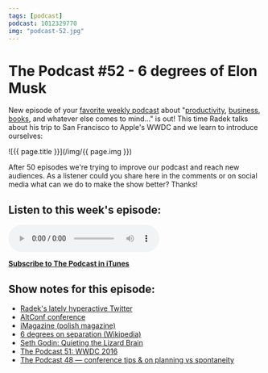 ```yaml
---
tags: [podcast]
podcast: 1012329770
img: "podcast-52.jpg"
---
```


# The Podcast #52 - 6 degrees of Elon Musk

New episode of your [favorite weekly podcast][p] about "[productivity](/productivity), [business](/business), [books](/books), and whatever else comes to mind..." is out! This time Radek talks about his trip to San Francisco to Apple's WWDC and we learn to introduce ourselves:

<!--More-->

![{{ page.title }}](/img/{{ page.img }})

After 50 episodes we're trying to improve our podcast and reach new audiences. As a listener could you share here in the comments or on social media what can we do to make the show better? Thanks!

## Listen to this week's episode:

<audio controls>
<source src="https://files.nozbe.com/podcast/052.mp3" type="audio/mpeg">
</audio>

**[Subscribe to The Podcast in iTunes][i]**

## Show notes for this episode:

  * [Radek's lately hyperactive Twitter](https://twitter.com/radexp)
  * [AltConf conference](http://altconf.com/)
  * [iMagazine (polish magazine)](https://imagazine.pl/)
  * [6 degrees on separation (Wikipedia)](https://en.wikipedia.org/wiki/Six_degrees_of_separation)
  * [Seth Godin: Quieting the Lizard Brain](https://www.youtube.com/watch?v=qtZfTpV4KPE)
  * [The Podcast 51: WWDC 2016](/podcast-51)
  * [The Podcast 48 — conference tips & on planning vs spontaneity](/podcast-48)

[e]: /podcast-52
[p]: /podcast
[n]: https://michael.gratis/nozbe
[r]: https://michael.gratis/radex
[i]: https://michael.gratis/thepodcast